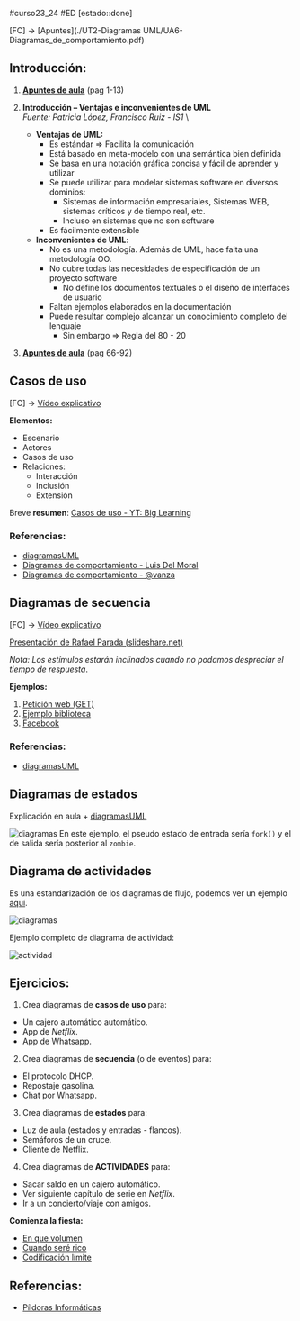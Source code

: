 #curso23_24 #ED [estado::done] 


[FC] -> [Apuntes](./UT2-Diagramas UML/UA6-Diagramas_de_comportamiento.pdf)

## Introducción:

1. [**Apuntes de aula**](https://luiscastelar.duckdns.org/2023/temarios/ed/uml-uni_cantabria.pdf) (pag 1-13)
2. **Introducción – Ventajas e inconvenientes de UML** \
   *Fuente: Patricia López, Francisco Ruiz - IS1* \
   + **Ventajas de UML:**
     + Es estándar => Facilita la comunicación
     + Está basado en meta-modelo con una semántica bien definida
     + Se basa en una notación gráfica concisa y fácil de aprender y utilizar
     + Se puede utilizar para modelar sistemas software en diversos dominios:
       + Sistemas de información empresariales, Sistemas WEB, sistemas críticos y de tiempo real, etc.
       + Incluso en sistemas que no son software
     + Es fácilmente extensible
   + **Inconvenientes de UML**:
     + No es una metodología. Además de UML, hace falta una metodología OO.
     + No cubre todas las necesidades de especificación de un proyecto software
       + No define los documentos textuales o el diseño de interfaces de usuario
     + Faltan ejemplos elaborados en la documentación
     + Puede resultar complejo alcanzar un conocimiento completo del lenguaje
       + Sin embargo => Regla del 80 - 20

3.  [**Apuntes de aula**](https://luiscastelar.duckdns.org/2023/temarios/ed/uml-uni_cantabria.pdf) (pag 66-92)

## Casos de uso

[FC] -> [Vídeo explicativo](https://www.youtube.com/watch?v=fJa3cshrFWs)

**Elementos:**
+ Escenario
+ Actores
+ Casos de uso
+ Relaciones:
  + Interacción
  + Inclusión
  + Extensión

Breve **resumen**: [Casos de uso - YT: Big Learning](https://www.youtube.com/watch?v=x4l1Sp03vQo)


### Referencias:
+ [diagramasUML](https://diagramasuml.com/casos-de-uso/)
+ [Diagramas de comportamiento - Luis Del Moral](https://github.com/ldmoral1987/temario-ed-dam/blob/main/UA6-Elaboraci%C3%B3n%20de%20diagramas%20de%20comportamiento.pdf)
+ [Diagramas de comportamiento - @vanza](https://apuntes-daw.javiergutierrez.trade/entornos-de-desarrollo/ut5/recopila.html)


## Diagramas de secuencia

[FC] -> [Vídeo explicativo](https://www.youtube.com/watch?v=xiQfSFxuuBw)

[Presentación de Rafael Parada (slideshare.net)](https://github.com/luiscastelar/clases23-24/blob/main/ed/ED-2-Diagramas%20de%20secuencia.md)

*Nota: Los estímulos estarán inclinados cuando no podamos despreciar el tiempo de respuesta*.

**Ejemplos:**
1. [Petición web (GET)](https://www.arkaitzgarro.com/xhtml/capitulo-1.html)
2. [Ejemplo biblioteca](http://modprosneg.blogspot.com/2012/11/actividad-lunes-12-de-noviembre.html)
3. [Facebook](https://luiscastelar.duckdns.org/2023/assets/ED/UT2_secuencia_facebook.png)


### Referencias:
+ [diagramasUML](https://diagramasuml.com/secuencia/)


## Diagramas de estados
Explicación en aula + [diagramasUML](https://diagramasuml.com/estados/)

![diagramas](https://luiscastelar.duckdns.org/2023/assets/ED/diagrama_de_estados.gif)
En este ejemplo, el pseudo estado de entrada sería `fork()` y el de salida sería posterior al `zombie`.


## Diagrama de actividades

Es una estandarización de los diagramas de flujo, podemos ver un ejemplo [aquí](https://es.slideshare.net/jarinconc/diagrama-actividades).

![diagramas](https://luiscastelar.duckdns.org/2023/assets/ED/diagrama_actividades_vs_flujos.png)

Ejemplo completo de diagrama de actividad:

![actividad](https://luiscastelar.duckdns.org/2023/assets/ED/activity-diagram.png)



## Ejercicios:
1. Crea diagramas de **casos de uso** para:
  + Un cajero automático automático.
  + App de *Netflix*.
  + App de Whatsapp.

2. Crea diagramas de **secuencia** (o de eventos) para:
  + El protocolo DHCP.
  + Repostaje gasolina.
  + Chat por Whatsapp.

3. Crea diagramas de **estados** para:
  + Luz de aula (estados y entradas - flancos).
  + Semáforos de un cruce.
  + Cliente de Netflix.

4. Crea diagramas de **ACTIVIDADES** para:
  + Sacar saldo en un cajero automático.
  + Ver siguiente capítulo de serie en *Netflix*.
  + Ir a un concierto/viaje con amigos.

**Comienza la fiesta:**
  + [En que volumen](https://aceptaelreto.com/problem/statement.php?id=595&cat=146)
  + [Cuando seré rico](https://aceptaelreto.com/problem/statement.php?id=602&cat=146)
  + [Codificación límite](https://aceptaelreto.com/problem/statement.php?id=596&cat=146)


## Referencias:
+ [Píldoras Informáticas](https://www.youtube.com/watch?v=KY81igoV8W0&list=PLU8oAlHdN5BmmxXT0C2HO0bLRHZFWKbhH)